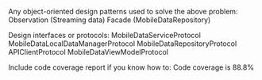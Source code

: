 Any object-oriented design patterns used to solve the above problem:
Observation (Streaming data)
Facade (MobileDataRepository)

Design interfaces or protocols:
MobileDataServiceProtocol
MobileDataLocalDataManagerProtocol
MobileDataRepositoryProtocol
APIClientProtocol
MobileDataViewModelProtocol

Include code coverage report if you know how to:
Code coverage is 88.8% 
